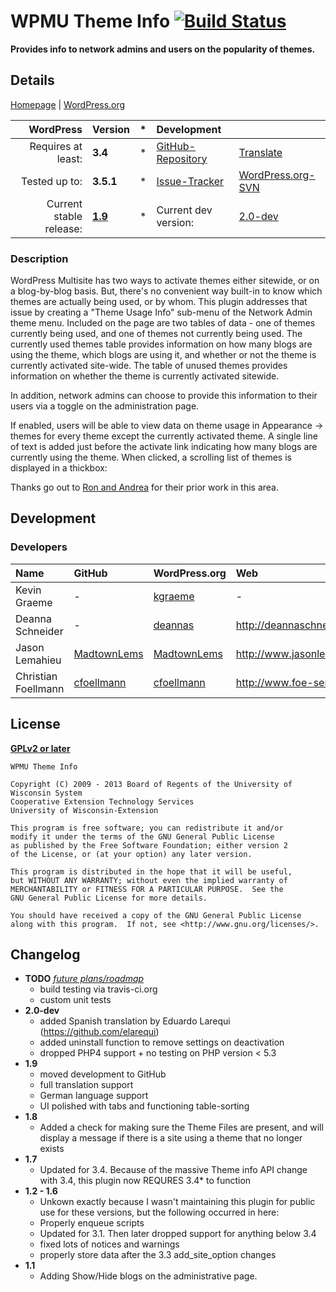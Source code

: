 # WPMU Theme Info [![Build Status](https://travis-ci.org/wp-repository/wpmu-theme-usage-info.png?branch=master)](https://travis-ci.org/wp-repository/wpmu-theme-usage-info)
__Provides info to network admins and users on the popularity of themes.__

## Details
[Homepage][1.1] | [WordPress.org][1.2]

| WordPress					| Version			| *		| Development				|					|
| ----:						| :----				| :---: | :----						| :----				|
| Requires at least:		| __3.4__			| *		| [GitHub-Repository][1.3]	| [Translate][1.7]	|
| Tested up to:				| __3.5.1__			| *		| [Issue-Tracker][1.4]		| [WordPress.org-SVN][1.6] |
| Current stable release:	| __[1.9][1.5]__	| *		| Current dev version:		| [2.0-dev][1.8]	|

[1.1]: https://github.com/wp-repository/wpmu-theme-usage-info
[1.2]: http://wordpress.org/extend/plugins/wpmu-theme-usage-info/
[1.3]: https://github.com/wp-repository/wpmu-theme-usage-info
[1.4]: https://github.com/wp-repository/wpmu-theme-usage-info/issues
[1.5]: https://github.com/wp-repository/wpmu-theme-usage-info/archive/1.9.zip
[1.6]: http://plugins.trac.wordpress.org/browser/wpmu-theme-usage-info/
[1.7]: https://translate.foe-services.de/projects/cets-theme-info
[1.8]: https://github.com/wp-repository/wpmu-theme-usage-info/archive/master.zip

### Description
WordPress Multisite has two ways to activate themes either sitewide, or on a blog-by-blog basis. But, there's no convenient way built-in to know which 
themes are actually being used, or by whom. This plugin addresses that issue by creating a "Theme Usage Info" sub-menu of the Network Admin theme menu. 
Included on the page are two tables of data - one of themes currently being used, and one of themes not currently being used. The currently used themes 
table provides information on how many blogs are using the theme, which blogs are using it, and whether or not the theme is currently activated site-wide. 
The table of unused themes provides information on whether the theme is currently activated sitewide.

In addition, network admins can choose to provide this information to their users via a toggle on the administration page.

If enabled, users will be able to view data on theme usage in Appearance -> themes for every theme except the currently activated theme. A single line 
of text is added just before the activate link indicating how many blogs are currently using the theme. When clicked, a scrolling list of themes is displayed in a thickbox:

Thanks go out to <a href="http://wpmututorials.com/plugins/wordpress-mu-theme-stats/">Ron and Andrea</a> for their prior work in this area.


## Development
### Developers
| Name					| GitHub				| WordPress.org			| Web									| Status				|
| :----					| :----					| :----					| :----									| ----:					|
| Kevin Graeme			| -						| [kgraeme][2.1.2]		| -										| Inactive				|
| Deanna Schneider		| -						| [deannas][2.2.2]		| http://deannaschneider.wordpress.com/ | Inactive				|
| Jason Lemahieu		| [MadtownLems][2.3.1]	| [MadtownLems][2.3.2]	| http://www.jasonlemahieu.com/			| Inactive				|
| Christian Foellmann	| [cfoellmann][2.4.1]	| [cfoellmann][2.4.2]	| http://www.foe-services.de			| Current maintainer	|

[2.1.2]: http://profiles.wordpress.org/kgraeme/
[2.2.2]: http://profiles.wordpress.org/DeannaS/
[2.3.1]: https://github.com/MadtownLems
[2.3.2]: http://profiles.wordpress.org/MadtownLems/
[2.4.1]: https://github.com/cfoellmann
[2.4.2]: http://profiles.wordpress.org/cfoellmann


## License
__[GPLv2 or later](http://www.gnu.org/licenses/gpl-2.0.html)__

	WPMU Theme Info

	Copyright (C) 2009 - 2013 Board of Regents of the University of Wisconsin System
	Cooperative Extension Technology Services
	University of Wisconsin-Extension

	This program is free software; you can redistribute it and/or
	modify it under the terms of the GNU General Public License
	as published by the Free Software Foundation; either version 2
	of the License, or (at your option) any later version.

	This program is distributed in the hope that it will be useful,
	but WITHOUT ANY WARRANTY; without even the implied warranty of
	MERCHANTABILITY or FITNESS FOR A PARTICULAR PURPOSE.  See the
	GNU General Public License for more details.

	You should have received a copy of the GNU General Public License
	along with this program.  If not, see <http://www.gnu.org/licenses/>.


## Changelog
* __TODO__ _[future plans/roadmap][4.1]_
	* build testing via travis-ci.org
	* custom unit tests
* __2.0-dev__
	* added Spanish translation by Eduardo Larequi (https://github.com/elarequi)
	* added uninstall function to remove settings on deactivation
	* dropped PHP4 support + no testing on PHP version < 5.3
* __1.9__
	* moved development to GitHub
	* full translation support
	* German language support
	* UI polished with tabs and functioning table-sorting
* __1.8__
	* Added a check for making sure the Theme Files are present, and will display a message if there is a site using a theme that no longer exists
* __1.7__
	* Updated for 3.4. Because of the massive Theme info API change with 3.4, this plugin now REQURES 3.4* to function
* __1.2 - 1.6__
	* Unkown exactly because I wasn't maintaining this plugin for public use for these versions, but the following occurred in here:
	* Properly enqueue scripts
	* Updated for 3.1.  Then later dropped support for anything below 3.4
	* fixed lots of notices and warnings
	* properly store data after the 3.3 add_site_option changes
* __1.1__
	* Adding Show/Hide blogs on the administrative page.

[4.1]: ../../issues